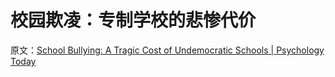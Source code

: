 # 校园欺凌：专制学校的悲惨代价

原文：[School Bullying: A Tragic Cost of Undemocratic Schools | Psychology Today](https://www.psychologytoday.com/us/blog/freedom-to-learn/201005/school-bullying-a-tragic-cost-of-undemocratic-schools)